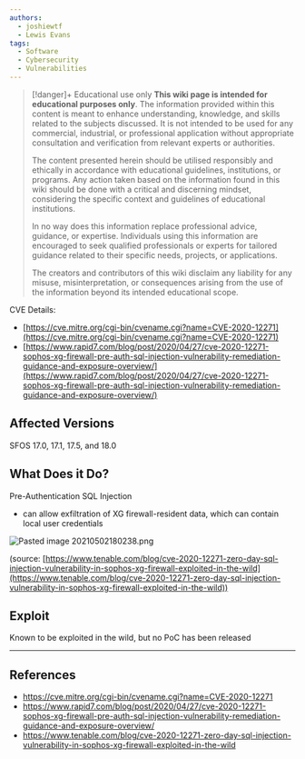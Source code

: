 ```yaml
---
authors: 
  - joshiewtf
  - Lewis Evans
tags:
  - Software
  - Cybersecurity
  - Vulnerabilities
---
```

> [!danger]+ Educational use only
> **This wiki page is intended for educational purposes only**. The information provided within this content is meant to enhance understanding, knowledge, and skills related to the subjects discussed. It is not intended to be used for any commercial, industrial, or professional application without appropriate consultation and verification from relevant experts or authorities.
> 
 >The content presented herein should be utilised responsibly and ethically in accordance with educational guidelines, institutions, or programs. Any action taken based on the information found in this wiki should be done with a critical and discerning mindset, considering the specific context and guidelines of educational institutions.
>
> In no way does this information replace professional advice, guidance, or expertise. Individuals using this information are encouraged to seek qualified professionals or experts for tailored guidance related to their specific needs, projects, or applications.
> 
> The creators and contributors of this wiki disclaim any liability for any misuse, misinterpretation, or consequences arising from the use of the information beyond its intended educational scope.

CVE Details:
- [https://cve.mitre.org/cgi-bin/cvename.cgi?name=CVE-2020-12271](https://cve.mitre.org/cgi-bin/cvename.cgi?name=CVE-2020-12271)
- [https://www.rapid7.com/blog/post/2020/04/27/cve-2020-12271-sophos-xg-firewall-pre-auth-sql-injection-vulnerability-remediation-guidance-and-exposure-overview/](https://www.rapid7.com/blog/post/2020/04/27/cve-2020-12271-sophos-xg-firewall-pre-auth-sql-injection-vulnerability-remediation-guidance-and-exposure-overview/)

## Affected Versions

SFOS 17.0, 17.1, 17.5, and 18.0

## What Does it Do?

Pre-Authentication SQL Injection

- can allow exfiltration of XG firewall-resident data, which can contain local user credentials

![Pasted image 20210502180238.png](app://17d051f683805ac3cf39ca515ec7afd9f70c/C:/Users/Josh/Documents/cybsec-notes/Attachments/Pasted%20image%2020210502180238.png?1697649049471)

(source: [https://www.tenable.com/blog/cve-2020-12271-zero-day-sql-injection-vulnerability-in-sophos-xg-firewall-exploited-in-the-wild](https://www.tenable.com/blog/cve-2020-12271-zero-day-sql-injection-vulnerability-in-sophos-xg-firewall-exploited-in-the-wild))

## Exploit

Known to be exploited in the wild, but no PoC has been released

---
## References

- https://cve.mitre.org/cgi-bin/cvename.cgi?name=CVE-2020-12271
- https://www.rapid7.com/blog/post/2020/04/27/cve-2020-12271-sophos-xg-firewall-pre-auth-sql-injection-vulnerability-remediation-guidance-and-exposure-overview/
- https://www.tenable.com/blog/cve-2020-12271-zero-day-sql-injection-vulnerability-in-sophos-xg-firewall-exploited-in-the-wild